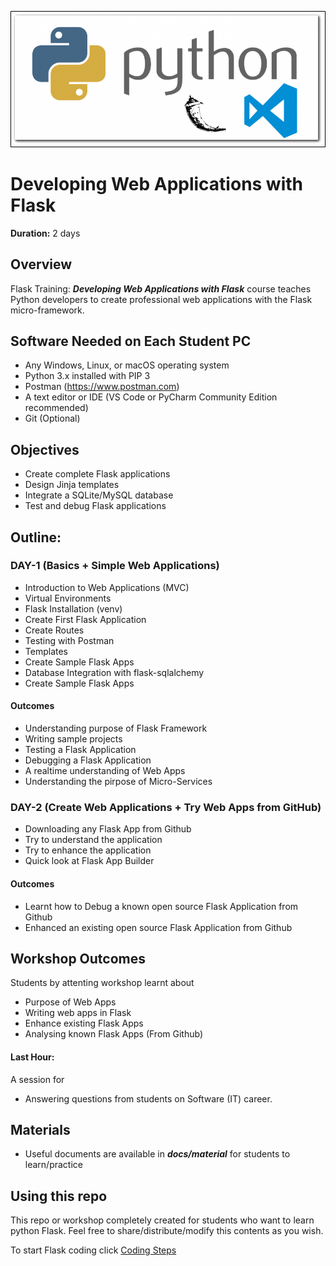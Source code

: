 
![python+flask+vscode](./docs/images/py_flask_vs.png)


# Developing Web Applications with Flask

**Duration:** 2 days

## Overview

Flask Training: ***Developing Web Applications with Flask*** course teaches Python developers to create professional web applications with the Flask micro-framework.

## Software Needed on Each Student PC

* Any Windows, Linux, or macOS operating system
* Python 3.x installed with PIP 3
* Postman (https://www.postman.com)
* A text editor or IDE (VS Code or PyCharm Community Edition recommended)
* Git (Optional)


## Objectives

* Create complete Flask applications
* Design Jinja templates
* Integrate a SQLite/MySQL database
* Test and debug Flask applications

## Outline:

### DAY-1 (Basics + Simple Web Applications)

* Introduction to Web Applications (MVC)
* Virtual Environments
* Flask Installation (venv)
* Create First Flask Application
* Create Routes
* Testing with Postman
* Templates
* Create Sample Flask Apps
* Database Integration with flask-sqlalchemy
* Create Sample Flask Apps

#### Outcomes

* Understanding purpose of Flask Framework
* Writing sample projects
* Testing a Flask Application
* Debugging a Flask Application
* A realtime understanding of Web Apps
* Understanding the pirpose of Micro-Services

### DAY-2 (Create Web Applications + Try Web Apps from GitHub)

* Downloading any Flask App from Github
* Try to understand the application
* Try to enhance the application
* Quick look at Flask App Builder

#### Outcomes

* Learnt how to Debug a known open source Flask Application from Github
* Enhanced an existing open source Flask Application from Github

## Workshop Outcomes

Students by attenting workshop learnt about

* Purpose of Web Apps
* Writing web apps in Flask
* Enhance existing Flask Apps
* Analysing known Flask Apps (From Github)

#### Last Hour: 

A session for 

* Answering questions from students on Software (IT) career.

## Materials

* Useful documents are available in ***docs/material*** for students to learn/practice


## Using this repo
This repo or workshop completely created for students who want to learn python Flask. Feel free to share/distribute/modify this contents as you wish.

To start Flask coding click [Coding Steps](steps.md)